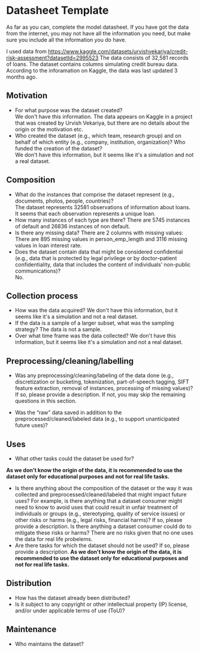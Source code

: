 # Datasheet Template

As far as you can, complete the model datasheet. If you have got the data from the internet, you may not have all the information you need, but make sure you include all the information you do have. 

I used data from https://www.kaggle.com/datasets/urvishvekariya/credit-risk-assessment?datasetId=2995523
The data consists of 32,581 records of loans. 
The dataset contains columns simulating credit bureau data.
According to the inforamation on Kaggle, the data was last updated 3 months ago.

## Motivation

- For what purpose was the dataset created?  
We don't have this information. The data appears on Kaggle in a project that was created by Urvish Vekariya, but there are no details about the origin or the motivation etc. 
- Who created the dataset (e.g., which team, research group) and on behalf of which entity (e.g., company, institution, organization)? Who funded the creation of the dataset?  
 We don't have this information, but it seems like it's a simulation and not a real dataset. 



 
## Composition

- What do the instances that comprise the dataset represent (e.g., documents, photos, people, countries)?  
The dataset represents 32581 observations of information about loans. It seems that each observation represents a unique loan. 
- How many instances of each type are there? 
  There are 5745 instances of default and 26836 instances of non default.
- Is there any missing data? 
There are 2 columns with missing values: There are 895 missing values in person_emp_length and 3116 missing values in loan interest rate.
- Does the dataset contain data that might be considered confidential (e.g., data that is protected by legal privilege or by    doctor–patient confidentiality, data that includes the content of individuals’ non-public communications)?  
No.

## Collection process

- How was the data acquired? 
 We don't have this information, but it seems like it's a simulation and not a real dataset. 
- If the data is a sample of a larger subset, what was the sampling strategy? 
The data is not a sample.
- Over what time frame was the data collected?
 We don't have this information, but it seems like it's a simulation and not a real dataset. 

## Preprocessing/cleaning/labelling

- Was any preprocessing/cleaning/labeling of the data done (e.g., discretization or bucketing, tokenization, part-of-speech tagging, SIFT feature extraction, removal of instances, processing of missing values)? If so, please provide a description. If not, you may skip the remaining questions in this section. 

- Was the “raw” data saved in addition to the preprocessed/cleaned/labeled data (e.g., to support unanticipated future uses)? 
 
## Uses

- What other tasks could the dataset be used for? 

__As we don't know the origin of the data, it is recommended to use the dataset only for educational purposes and not for real life tasks.__

- Is there anything about the composition of the dataset or the way it was collected and preprocessed/cleaned/labeled that might impact future uses? For example, is there anything that a dataset consumer might need to know to avoid uses that could result in unfair treatment of individuals or groups (e.g., stereotyping, quality of service issues) or other risks or harms (e.g., legal risks, financial harms)? If so, please provide a description. Is there anything a dataset consumer could do to mitigate these risks or harms? There are no risks given that no one uses the data for real life probelems.
- Are there tasks for which the dataset should not be used? If so, please provide a description.
__As we don't know the origin of the data, it is recommended to use the dataset only for educational purposes and not for real life tasks.__

## Distribution

- How has the dataset already been distributed? 
- Is it subject to any copyright or other intellectual property (IP) license, and/or under applicable terms of use (ToU)?  

## Maintenance

- Who maintains the dataset?

